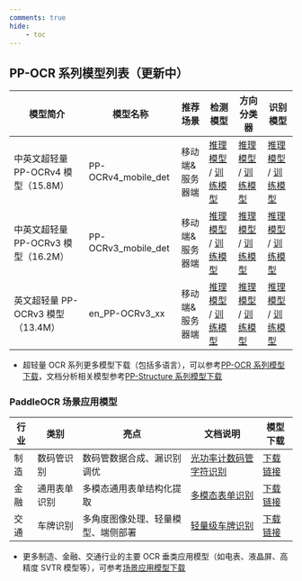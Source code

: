 ```yaml
---
comments: true
hide:
    - toc
---
```


## PP-OCR 系列模型列表（更新中）

| 模型简介 |  模型名称 | 推荐场景  | 检测模型| 方向分类器   | 识别模型|
| ----- | -------------- | --------------- | ------- | ------- | ---------- |
| 中英文超轻量 PP-OCRv4 模型（15.8M） | PP-OCRv4_mobile_det | 移动端&服务器端 | [推理模型](https://paddle-model-ecology.bj.bcebos.com/paddlex/official_inference_model/paddle3.0.0/PP-OCRv4_mobile_det_infer.tar) / [训练模型](https://paddle-model-ecology.bj.bcebos.com/paddlex/official_pretrained_model/PP-OCRv4_mobile_det_pretrained.pdparams)         | [推理模型](https://paddleocr.bj.bcebos.com/dygraph_v2.0/ch/ch_ppocr_mobile_v2.0_cls_infer.tar) / [训练模型](https://paddleocr.bj.bcebos.com/dygraph_v2.0/ch/ch_ppocr_mobile_v2.0_cls_train.tar) | [推理模型](https://paddle-model-ecology.bj.bcebos.com/paddlex/official_inference_model/paddle3.0.0/PP-OCRv4_mobile_rec_infer.tar) / [训练模型](https://paddleocr.bj.bcebos.com/PP-OCRv4/chinese/ch_PP-OCRv4_rec_train.tar) |
| 中英文超轻量 PP-OCRv3 模型（16.2M） | PP-OCRv3_mobile_det  | 移动端&服务器端 | [推理模型](https://paddle-model-ecology.bj.bcebos.com/paddlex/official_inference_model/paddle3.0.0/PP-OCRv3_mobile_det_infer.tar) / [训练模型](https://paddle-model-ecology.bj.bcebos.com/paddlex/official_pretrained_model/PP-OCRv3_mobile_det_pretrained.pdparams ) | [推理模型](https://paddleocr.bj.bcebos.com/dygraph_v2.0/ch/ch_ppocr_mobile_v2.0_cls_infer.tar) / [训练模型](https://paddleocr.bj.bcebos.com/dygraph_v2.0/ch/ch_ppocr_mobile_v2.0_cls_train.tar) | [推理模型](https://paddle-model-ecology.bj.bcebos.com/paddlex/official_inference_model/paddle3.0.0/PP-OCRv3_mobile_rec_infer.tar) / [训练模型](https://paddleocr.bj.bcebos.com/PP-OCRv3/chinese/ch_PP-OCRv3_rec_train.tar) |
| 英文超轻量 PP-OCRv3 模型（13.4M）   | en_PP-OCRv3_xx | 移动端&服务器端 | [推理模型](https://paddleocr.bj.bcebos.com/PP-OCRv3/english/en_PP-OCRv3_det_infer.tar) / [训练模型](https://paddleocr.bj.bcebos.com/PP-OCRv3/english/en_PP-OCRv3_det_distill_train.tar) | [推理模型](https://paddleocr.bj.bcebos.com/dygraph_v2.0/ch/ch_ppocr_mobile_v2.0_cls_infer.tar) / [训练模型](https://paddleocr.bj.bcebos.com/dygraph_v2.0/ch/ch_ppocr_mobile_v2.0_cls_train.tar) | [推理模型](https://paddle-model-ecology.bj.bcebos.com/paddlex/official_inference_model/paddle3.0.0/en_PP-OCRv3_mobile_rec_infer.tar) / [训练模型](https://paddleocr.bj.bcebos.com/PP-OCRv3/english/en_PP-OCRv3_rec_train.tar) |

- 超轻量 OCR 系列更多模型下载（包括多语言），可以参考[PP-OCR 系列模型下载](../ppocr/model_list.md)，文档分析相关模型参考[PP-Structure 系列模型下载](../ppstructure/models_list.md)

### PaddleOCR 场景应用模型

| 行业 | 类别 | 亮点| 文档说明| 模型下载 |
| ---- | ---- | -------- | ---- | ----- |
| 制造 | 数码管识别   | 数码管数据合成、漏识别调优         | [光功率计数码管字符识别](../applications/光功率计数码管字符识别.md) | [下载链接](../applications/overview.md) |
| 金融 | 通用表单识别 | 多模态通用表单结构化提取           | [多模态表单识别](../applications/多模态表单识别.md)                                        | [下载链接](../applications/overview.md) |
| 交通 | 车牌识别     | 多角度图像处理、轻量模型、端侧部署 | [轻量级车牌识别](../applications/轻量级车牌识别.md)                                        | [下载链接](../applications/overview.md) |

- 更多制造、金融、交通行业的主要 OCR 垂类应用模型（如电表、液晶屏、高精度 SVTR 模型等），可参考[场景应用模型下载](../applications/overview.md)
